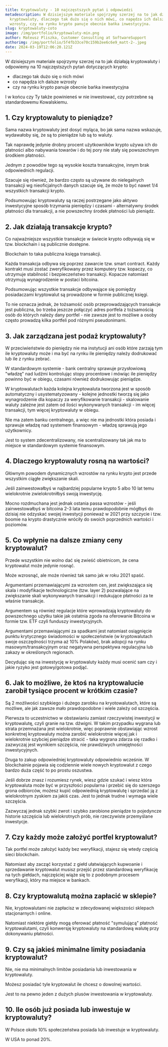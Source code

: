 ```yaml
---
title: Kryptowaluty - 10 najczęstszych pytań i odpowiedzi
metadescription: W dzisiejszym materiale spojrzymy szerzej na to jak działają
  kryptowaluty, dlaczego tak dużo się o nich mówi, co napędza ich dalsze
  wzrosty, czy na rynku krypto panuje obecnie bańka inwestycyjna.
slug: kryptowaluty-coto
image: /img/portfolio/kryptowaluty-min.png
author: Mateusz Pliszka, Customer Consulting at SoftwareSupport
authorimg: /img/portfolio/5f4fb33ce70c159b2ee6c6e9_matt-2-.jpeg
date: 2024-03-19T12:06:20.121Z
---
```

W dzisiejszym materiale spojrzymy szerzej na to jak działają kryptowaluty i odpowiemy na 10 najczęstszych pytań dotyczących krypto:

* dlaczego tak dużo się o nich mówi
* co napędza ich dalsze wzrosty 
* czy na rynku krypto panuje obecnie bańka inwestycyjna

I w końcu czy Ty także powinieneś w nie inwestować, czy potrzebne są standardowemu Kowalskiemu.

## **1. Czy kryptowaluty to pieniądze?**

Sama nazwa kryptowaluty jest dosyć myląca, bo jak sama nazwa wskazuje, wydawałoby się, że są to pieniądze lub są to waluty.

Tak naprawdę jedynie drobny procent użytkowników krypto używa ich do płatności albo nabywania towarów i do tej pory nie stały się powszechnym środkiem płatności. 

Jednym z powodów tego są wysokie koszta transakcyjne, innym brak odpowiednich regulacji.

Szacuje się również, że bardzo często są używane do nielegalnych transakcji wg nieoficjalnych danych szacuje się, że może to być nawet 1/4 wszystkich transakcji krypto.

Podsumowując kryptowaluty są raczej postrzegane jako aktywo inwestycyjne sposób trzymania pieniędzy i czasami - alternatywny środek płatności dla transakcji, a nie powszechny środek płatności lub pieniądz.

## **2. Jak działają transakcje krypto?**

Co najważniejsze wszystkie transakcje w świecie krypto odbywają się w tzw. blockchain i są publicznie dostępne.

Blockchain to taka publiczna księga transakcji.

Każda transakcja odbywa się poprzez zawarcie tzw. smart contract. Każdy kontrakt musi zostać zweryfikowany przez komputery tzw. kopaczy, co utrzymuje stabilność i bezpieczeństwo transakcji. Kopacze natomiast otrzymują wynagrodzenie w postaci bitcoina.

Podsumowując wszystkie transakcje odbywające się pomiędzy posiadaczami kryptowalut są prowadzone w formie publicznej księgi. 

To nie oznacza jednak, że tożsamość osób przeprowadzających transakcje jest publiczna, bo trzeba jeszcze połączyć adres portfela z tożsamością osób do których należy dany portfel - nie zawsze jest to możliwe a osoby często prowadzą kilka portfeli pod różnymi pseudonimami.

## **3. Jak zarządzana jest podaż kryptowaluty?**

W przeciwieństwie do pieniędzy nie ma instytucji ani osób które zarzają tym ile kryptowaluty może i ma być na rynku ile pieniędzy należy dodrukować lub ile z rynku zebrać.

W standardowym systemie - bank centralny sprawuje przysłowiową "władzę" nad ludźmi kontrolując stopy procentowe i mówiąc ile pieniędzy powinno być w obiegu, czasami również dodrukowując pieniądze.

W kryptowalutach każda kolejna kryptowaluta tworzona jest w sposób automatyczny i usystematyzowany - kolejne jednostki tworzą się jako wynagrodzenie dla kopaczy za weryfikowanie transakcji - skalowanie waluty zależne jest zatem od ilości wykonywanych transakcji - im więcej transakcji, tym więcej kryptowaluty w obiegu.

Nie ma zatem banku centralnego, a więc nie ma jednostki która posiada i sprawuje władzę nad systemem finansowym - władzę sprawują jego użytkownicy.

Jest to system zdecentralizowany, nie scentralizowany tak jak ma to miejsce w standardowym systemie finansowym.

## **4. Dlaczego kryptowaluty rosną na wartości?**

Głównym powodem dynamicznych wzrostów na rynku krypto jest przede wszystkim ciągłe zwiększanie skali. 

Jeśli zainwestowałbyś w najbardziej popularne krypto 5 albo 10 lat temu wielokrotnie zwielokrotniłbyś swoją inwestycję.

Mocno rozdmuchana jest jednak ostania passa wzrostów - jeśli zainwestowałbyś w bitcoina 2-3 lata temu prawdopodobnie mógłbyś do dzisiaj nie odzyskać swojej inwestycji ponieważ w 2021 przy szczycie i tzw. boomie na krypto drastycznie wróciły do swoich poprzednich wartości i poziomów.

## **5. Co wpłynie na dalsze zmiany ceny kryptowalut?**

Przede wszystkim nie wolno dać się zwieść obietnicom, że cena kryptowalut może jedynie rosnąć.

Może wzrosnąć, ale może również tak samo jak w roku 2021 spaść.

Argumentami przemawiającymi za wzrostem cen, jest zwiększająca się skala i modyfikacje technologiczne (tzw. layer 2) pozwalające na zwiększanie skali wykonywanych transakcji i redukujące płatności za te właśnie transakcje. 

Argumentem są również regulacje które wprowadzają kryptowaluty do powszechnego użytku takie jak ostatnia zgoda na oferowanie Bitcoina w formie tzw. ETF czyli funduszy inwestycyjnych.

Argumentami przemawiającymi za spadkami jest natomiast osiągnięcie punktu krytycznego świadomości w społeczeństwie (w kryptowalutach swoje oszczędności trzyma aż 10% Polaków), brak adopcji na rynku masowym/transakcyjnym oraz negatywna perspektywa regulacyjna lub zakazy w określonych regionach.

Decydując się na inwestycję w kryptowaluty każdy musi ocenić sam czy i jakie ryzyko jest gotowy/gotowa podjąć.

## **6. Jak to możliwe, że ktoś na kryptowalucie zarobił tysiące procent w krótkim czasie?**

Są 2 możliwości szybkiego i dużego zarobku na kryotowalutach, które są możliwe, ale jak zawsze mało prawdopodobne i wiele zależy od szczęścia.

Pierwsza to uczestnictwo w obstawianiu zamiast rzeczywistej inwestycji w kryptowalutę, czyli granie na tzw. dźwigni. W takim przypadku wygrana lub strata przemnażana jest wielokrotnie, więc poprawnie obstawiając wzrost konkretnej kryptowaluty można zarobić wielokrotnie więcej jak i wielokrotnie szybciej pieniądze stracić - taka wygrana zdarza się rzadko i zazwyczaj jest wynikiem szczęścia, nie prawdziwych umiejętności inwestycyjnych.

Druga to zakup odpowiedniej kryptowaluty odpowiednio wcześnie. W blockchainie pojawia się codziennie wiele nowych kryptowalut z czego bardzo duża część to po prostu oszustwa.

Jeśli dobrze znasz i rozumiesz rynek, wiesz gdzie szukać i wiesz która kryptowaluta może być w przyszłości popularna i przebić się do szerszego grona odbiorców, możesz kupić odpowiednią kryptowalutę i sprzedać ją z wielokrotnym zyskiem za jakiś czas. Jest to jednak trudne i wymaga wiele szczęścia.

Zazwyczaj jednak szybki zwrot i szybko zarobione pieniądze to pojedyncze historie szczęścia lub wielokrotnych prób, nie rzeczywiste przemyślane inwestycje.

## **7. Czy każdy może założyć portfel kryptowalut?**

Tak portfel może założyć każdy bez weryfikacji, stajesz się wtedy częścią sieci blockchain.

Natomiast aby zacząć korzystać z giełd ułatwiających kupwoanie i sprzedawanie kryptowalut musisz przejść przez standardową weryfikację na tych giełdach, najczęściej wiąże się to z podobnym procesem weryfikacji, który ma miejsce w bankach.

## **8. Czy kryptowalutą można zapłacić w sklepie?**

Nie, kryptowalutami nie zapłacisz w zdecydowanej większości sklepach stacjonarnych i online.

Natomiast niektóre giełdy mogą oferować płatność "symulującą" płatność kryptowalutami, czyli konwersję kryptowaluty na standardową walutę przy dokonywaniu płatności.

## **9. Czy są jakieś minimalne limity posiadania kryptowalut?**

Nie, nie ma minimalnych limitów posiadania lub inwestowania w kryptowaluty.

Możesz posiadać tyle kryptowalut ile chcesz o dowolnej wartości.

Jest to na pewno jeden z dużych plusów inwestowania w kryptowaluty.

## **10. Ile osób już posiada lub inwestuje w kryptowaluty?**

W Polsce około 10% społeczeństwa posiada lub inwestuje w kryptowaluty.

W USA to ponad 20%.